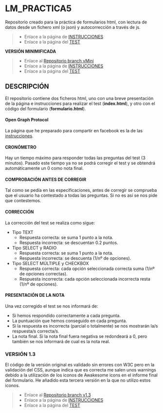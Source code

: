 ﻿# LM_PRACTICA5
Repositorio creado para la práctica de formularios html, con lectura de datos desde un fichero xml (o json) y autocorrección a través de js.
 
> * Enlace a la página de [INSTRUCCIONES](https://rawgit.com/MariaAdrover/LM_PRACTICA5/master/index.html)
> * Enlace a la página del [TEST](https://rawgit.com/MariaAdrover/LM_PRACTICA5/master/formulari.html) 

**VERSIÓN MINIMIFICADA** 

> * Enlace al [Repositorio branch vMini](https://github.com/MariaAdrover/LM_PRACTICA5/tree/vMini)
> * Enlace a la página de [INSTRUCCIONES](https://rawgit.com/MariaAdrover/LM_PRACTICA5/vMini/index.html)
> * Enlace a la página del [TEST](https://rawgit.com/MariaAdrover/LM_PRACTICA5/vMini/formulari.html)

## DESCRIPCIÓN
El repositorio contiene dos ficheros html, uno con una breve presentación de la página e instrucciones para realizar el test (**index.html**), y otro con el código del formulario (**formulario.html**).
#### Open Graph Protocol
La página que he preparado para compartir en facebook es la de las [instrucciones](https://rawgit.com/MariaAdrover/LM_PRACTICA5/master/index.html).
#### CRONÓMETRO
Hay un tiempo máximo para responder todas las preguntas del test (3 minutos). Pasado este tiempo ya no se podrá corregir el test y se obtendrá automáticamente un 0 como nota final.
#### COMPROBACIÓN ANTES DE CORREGIR
Tal como se pedía en las especificaciones, antes de corregir se comprueba que el usuario ha contestado a todas las preguntas. Si no es así se nos pide que contestemos.
#### CORRECCIÓN
La corrección del test se realiza como sigue:
* Tipo TEXT
  * Respuesta correcta: se suma 1 punto a la nota.
  * Respuesta incorrecta: se descuentan 0.2 puntos.
* Tipo SELECT y RADIO
  * Respuesta correcta: se suma 1 punto a la nota.
  * Respuesta incorrecta: se descuenta (1/nº de opciones).
* Tipo SELECT MÚLTIPLE y CHECKBOX
  * Respuesta correcta: cada opción seleccionada correcta suma (1/nº de opciones correctas).
  * Respuesta incorrecta: cada opción seleccionada incorrecta resta (1/nº de opciones). 

#### PRESENTACIÓN DE LA NOTA
Una vez corregido el test se nos informará de:
* Si hemos respondido correctamente a cada pregunta.
* La puntuación que hemos conseguido en cada pregunta.
* Si la respuesta es incorrecta (parcial o totalmente) se nos mostrarán la/s respuesta/s correcta/s.
* La nota final.
Si la nota final fuera negativa se redondeará a 0, pero también se nos informará de cual es la nota real.

### VERSIÓN 1.3
El código de la versión original es validado sin errores con W3C pero en la validación del CSS, aunque indica que es correcta me salen unos warnings debido a la utilización de los iconos de Awakesome icons en el informe final del formulario. He añadido esta tercera versión en la que no utilizo estos iconos.
> * Enlace al [Repositorio branch v1.3](https://github.com/MariaAdrover/LM_PRACTICA5/tree/v1.3)
> * Enlace a la página de [INSTRUCCIONES](https://rawgit.com/MariaAdrover/LM_PRACTICA5/v1.3/index.html)
> * Enlace a la página del [TEST](https://rawgit.com/MariaAdrover/LM_PRACTICA5/v1.3/formulari.html)



